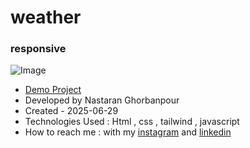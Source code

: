 # weather
### responsive
![Image](https://github.com/user-attachments/assets/bcecbf33-9abb-4270-90da-4b9e1a84c20a)
 
- [Demo Project](https://nastaranghorbanpour.github.io/credit-card/)
- Developed by Nastaran Ghorbanpour
- Created - 2025-06-29
- Technologies Used : Html , css , tailwind , javascript
- How to reach me : with my 
[instagram](https://www.instagram.com/nestacode.lab/) and 
[linkedin](https://www.linkedin.com/in/nastaran-ghorbanpour-027a7b349/)
